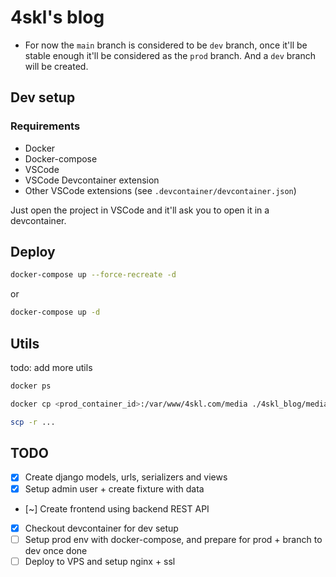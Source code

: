 # 4skl's blog  
* For now the `main` branch is considered to be `dev` branch, once it'll be stable enough it'll be considered as the `prod` branch. And a `dev` branch will be created.  

## Dev setup  

### Requirements

- Docker
- Docker-compose
- VSCode
- VSCode Devcontainer extension
- Other VSCode extensions (see `.devcontainer/devcontainer.json`)  

Just open the project in VSCode and it'll ask you to open it in a devcontainer.

## Deploy

```sh
docker-compose up --force-recreate -d
```  
or
```sh
docker-compose up -d
```

## Utils

todo: add more utils
```sh
docker ps

docker cp <prod_container_id>:/var/www/4skl.com/media ./4skl_blog/media

scp -r ...
```

## TODO

- [x] Create django models, urls, serializers and views
- [x] Setup admin user + create fixture with data
- [~] Create frontend using backend REST API
- [x] Checkout devcontainer for dev setup
- [ ] Setup prod env with docker-compose, and prepare for prod + branch to dev once done
- [ ] Deploy to VPS and setup nginx + ssl